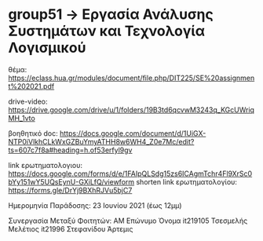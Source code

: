# group51 -> Εργασία Ανάλυσης Συστημάτων και Τεχνολογία Λογισμικού

θέμα: https://eclass.hua.gr/modules/document/file.php/DIT225/SE%20assignment%202021.pdf

drive-video: https://drive.google.com/drive/u/1/folders/19B3td6qcvwM3243q_KGcUWriqMH_1vto

βοηθητικό doc: https://docs.google.com/document/d/1UiGX-NTP0iVlkhCLkWxGZBuYmyATHH8w6WH4_Z0e7Mc/edit?ts=607c7f8a#heading=h.of53erfyl9gv

link ερωτηματολογιου: https://docs.google.com/forms/d/e/1FAIpQLSdg15zs6ICAgmTchr4Fl9XrSc0bYy151wY5UQsEynU-GXiLfQ/viewform
shorten link ερωτηματολογίου: https://forms.gle/DrYj9BXhRJVu5bjC7

Ημερομηνία Παράδοσης: 23 Ιουνίου 2021 (έως 12μμ)

Συνεργασία Μεταξύ Φοιτητών:
    ΑΜ        Επώνυμο    Όνομα
    it219105  Τσεσμελής  Μελέτιος
    it21996   Στεφανίδου Άρτεμις

